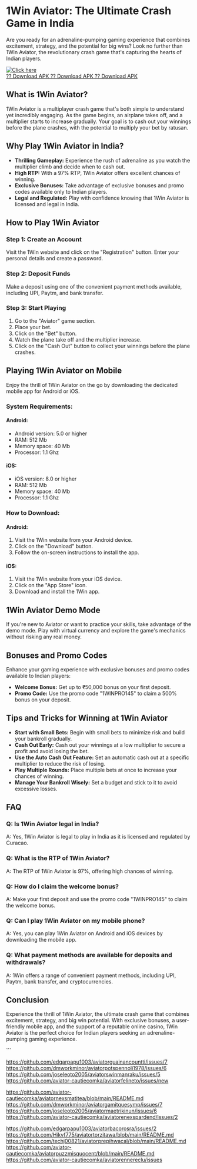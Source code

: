 

# 1Win Aviator: The Ultimate Crash Game in India

Are you ready for an adrenaline-pumping gaming experience that combines
excitement, strategy, and the potential for big wins? Look no further
than 1Win Aviator, the revolutionary crash game that\'s capturing the
hearts of Indian players.

[![Click
here](https://readscoops.com/wp-content/uploads/2023/03/Readscoop-aviator-1-1.jpg)](https://traff.sbs/deff)\
[?? Download APK ?? Download APK ?? Download
APK](https://traff.sbs/deff)




## What is 1Win Aviator?

1Win Aviator is a multiplayer crash game that\'s both simple to
understand yet incredibly engaging. As the game begins, an airplane
takes off, and a multiplier starts to increase gradually. Your goal is
to cash out your winnings before the plane crashes, with the potential
to multiply your bet by ratusan.

## Why Play 1Win Aviator in India?

-   **Thrilling Gameplay:** Experience the rush of adrenaline as you
    watch the multiplier climb and decide when to cash out.
-   **High RTP:** With a 97% RTP, 1Win Aviator offers excellent chances
    of winning.
-   **Exclusive Bonuses:** Take advantage of exclusive bonuses and promo
    codes available only to Indian players.
-   **Legal and Regulated:** Play with confidence knowing that 1Win
    Aviator is licensed and legal in India.

## How to Play 1Win Aviator

### Step 1: Create an Account

Visit the 1Win website and click on the "Registration" button.
Enter your personal details and create a password.

### Step 2: Deposit Funds

Make a deposit using one of the convenient payment methods available,
including UPI, Paytm, and bank transfer.

### Step 3: Start Playing

1.  Go to the "Aviator" game section.
2.  Place your bet.
3.  Click on the "Bet" button.
4.  Watch the plane take off and the multiplier increase.
5.  Click on the "Cash Out" button to collect your winnings before
    the plane crashes.

## Playing 1Win Aviator on Mobile

Enjoy the thrill of 1Win Aviator on the go by downloading the dedicated
mobile app for Android or iOS.

### System Requirements:

#### Android:

-   Android version: 5.0 or higher
-   RAM: 512 Mb
-   Memory space: 40 Mb
-   Processor: 1.1 Ghz

#### iOS:

-   iOS version: 8.0 or higher
-   RAM: 512 Mb
-   Memory space: 40 Mb
-   Processor: 1.1 Ghz

### How to Download:

#### Android:

1.  Visit the 1Win website from your Android device.
2.  Click on the "Download" button.
3.  Follow the on-screen instructions to install the app.

#### iOS:

1.  Visit the 1Win website from your iOS device.
2.  Click on the "App Store" icon.
3.  Download and install the 1Win app.

## 1Win Aviator Demo Mode

If you\'re new to Aviator or want to practice your skills, take
advantage of the demo mode. Play with virtual currency and explore the
game\'s mechanics without risking any real money.

## Bonuses and Promo Codes

Enhance your gaming experience with exclusive bonuses and promo codes
available to Indian players:

-   **Welcome Bonus:** Get up to ₹50,000 bonus on your first deposit.
-   **Promo Code:** Use the promo code "1WINPRO145" to claim a
    500% bonus on your deposit.

## Tips and Tricks for Winning at 1Win Aviator

-   **Start with Small Bets:** Begin with small bets to minimize risk
    and build your bankroll gradually.
-   **Cash Out Early:** Cash out your winnings at a low multiplier to
    secure a profit and avoid losing the bet.
-   **Use the Auto Cash Out Feature:** Set an automatic cash out at a
    specific multiplier to reduce the risk of losing.
-   **Play Multiple Rounds:** Place multiple bets at once to increase
    your chances of winning.
-   **Manage Your Bankroll Wisely:** Set a budget and stick to it to
    avoid excessive losses.

## FAQ

### Q: Is 1Win Aviator legal in India?

A: Yes, 1Win Aviator is legal to play in India as it is licensed and
regulated by Curacao.

### Q: What is the RTP of 1Win Aviator?

A: The RTP of 1Win Aviator is 97%, offering high chances of winning.

### Q: How do I claim the welcome bonus?

A: Make your first deposit and use the promo code "1WINPRO145" to
claim the welcome bonus.

### Q: Can I play 1Win Aviator on my mobile phone?

A: Yes, you can play 1Win Aviator on Android and iOS devices by
downloading the mobile app.

### Q: What payment methods are available for deposits and withdrawals?

A: 1Win offers a range of convenient payment methods, including UPI,
Paytm, bank transfer, and cryptocurrencies.

## Conclusion

Experience the thrill of 1Win Aviator, the ultimate crash game that
combines excitement, strategy, and big win potential. With exclusive
bonuses, a user-friendly mobile app, and the support of a reputable
online casino, 1Win Aviator is the perfect choice for Indian players
seeking an adrenaline-pumping gaming experience.

\`\`\`

https://github.com/edgarpapu1003/aviatorguainancountti/issues/7
https://github.com/dmworkminor/aviatorpotspennoli1978/issues/6
https://github.com/joseleoto2005/aviatorswinmanraku/issues/5
https://github.com/aviator-cautiecomka/aviatorfelineto/issues/new

https://github.com/aviator-cautiecomka/aviatornexsmatitea/blob/main/README.md
https://github.com/dmworkminor/aviatorgamitquesymp/issues/7
https://github.com/joseleoto2005/aviatormaetrikinun/issues/6
https://github.com/aviator-cautiecomka/aviatorenexspardend/issues/2

https://github.com/edgarpapu1003/aviatorbacorosra/issues/2
https://github.com/Hikvf775/aviatortorzitawa/blob/main/README.md
https://github.com/techj00821/aviatorprepihwacal/blob/main/README.md
https://github.com/aviator-cautiecomka/aviatorpuzzmisquocent/blob/main/README.md
https://github.com/aviator-cautiecomka/aviatorennereclu/issues
